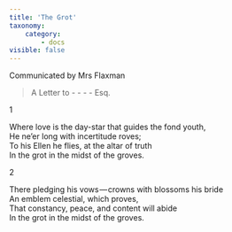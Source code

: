 ```yaml
---
title: 'The Grot'
taxonomy:
    category:
        - docs
visible: false
---
```


<div class="author">Communicated by Mrs Flaxman</div>

> A Letter to - - - - Esq.

1

Where love is the day-star that guides the fond youth,  
He ne’er long with incertitude roves;  
To his Ellen he flies, at the altar of truth  
In the grot in the midst of the groves.  

2

There pledging his vows — crowns with blossoms his bride  
An emblem celestial, which proves,  
That constancy, peace, and content will abide  
In the grot in the midst of the groves.